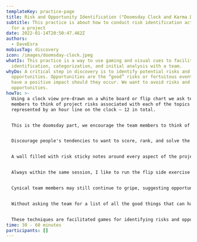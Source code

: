 ```yaml
---
templateKey: practice-page
title: Risk and Opportunity Identification ("Doomsday Clock and Karma Day")
subtitle: This practice is about how to conduct risk identification activities
  for a project
date: 2022-01-14T20:50:47.462Z
authors:
  - DaveEsra
mobiusTag: discovery
icon: /images/doomsday-clock.jpeg
whatIs: This practice is a way to use gaming and visual cues to facilitate risk
  identification, categorization, and initial analysis with a team.
whyDo: A critical step in discovery is to identify potential risks and
  opportunities. Opportunities are the “good” risks or fortuitous events that
  have a positive impact should they occur. We want to avoid risks and exploit
  opportunities.
howTo: >-
  Using a clock view pre-drawn on a white board or flip chart we ask team
  members to think of project risks associated with each of the topics
  represented by an hour line on the clock — 12 in total.


  This is the doomsday part, we encourage the team members to think of and record as many risks as they can about that topic. We work topic by topic, but if thinking of risks triggers ideas in other areas as we progress, it is not unusual to get risks being added to previously discussed risk lines. Again, I prefer having people working individually for coming up with ideas. Then, we put them all on the wall and consolidate and remove duplicates as a group, which also sometimes identifies new risks.


  Discourage people's tendencies to want to score, rank, and solve the risks. This is risk identification, which we will have plenty of time to process later.


  A wall filled with risk sticky notes around every aspect of the project can seem like a discouraging prospect for some, but it is also a useful eye opener for why risk management is so important. This project is not magically going to work out all by itself. We have some real obstacles in front of us and we need to work as a team to overcome them.


  Always within the same session, I like to run the flip side exercise – “Karma Day.” In this exercise, we generate opportunities for events and outcomes that would assist the project. Generating ideas for things that would help the project go well. Using the same clock metaphor we come up with lists of all the good things that could occur to assist the project.


  Cynical team members may still continue to gripe, suggesting opportunities, “inverted issues” such as “Actually getting a 1- or 2-day turnaround on our database requests, for a change” or “support not resistance from the PMO,” but these can be really useful. Just as we later ask in risk management: “How do we avoid or reduce these risks” in opportunity management, we ask: “How do we ensure or maximize these opportunities?” If spending a couple of hours explaining the project goals and approach to supporting groups, or proactively asking them how we might best engage with them makes a difference, then this work could have a huge return on the time invested.


  Without asking the team for a list of all the good things that can happen, team leads and project managers will likely be unaware of all the ways in which they could serve and support the team. The Scrum master as an “obstacle remover” is a one-sided, glass-half-empty view of the world. Why not explicitly add “opportunity implementer” to the job description and let's see if we can arrange some mutual wins by being proactive.


  These techniques are facilitated games for identifying risks and opportunities, but they do not stop us from applying more conventional approaches too, such as risk profiles, project risk lists, SWOT analysis, retrospective findings, user story analysis, and so forth. Let's not throw out the baby with the bath water; we should still use traditional approaches, but augment them with team-based approaches for better insights and buy-in.
time: 30 - 60 minutes
participants: []
---
```

